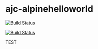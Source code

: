 # ajc-alpinehelloworld

[![Build Status](http://54.198.222.29:8080/buildStatus/icon?job=alpinehelloworld)](http://54.198.222.29:8080/job/alpinehelloworld/)

[![Build Status](http://34.229.80.253:8080/buildStatus/icon?job=jenkins)](http://34.229.80.253:8080/job/jenkins/)

TEST 
